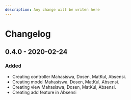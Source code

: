 ```yaml
---
description: Any change will be writen here
---
```


# Changelog

## 0.4.0 - 2020-02-24

### Added

* Creating controller Mahasiswa, Dosen, MatKul, Absensi.
* Creating model Mahasiswa, Dosen, MatKul, Absensi.
* Creating view Mahasiswa, Dosen, MatKul, Absensi.
* Creating add feature in Absensi



